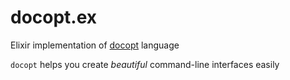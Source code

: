 # docopt.ex

Elixir implementation of [docopt](http://docopt.org/) language

`docopt` helps you create *beautiful* command-line interfaces easily
